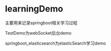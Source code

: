 # learningDemo
主要用来记录springboot相关学习过程

TestDemo为webSocket后台demo

springboot_elasticsearch为elasticSearch学习demo
